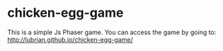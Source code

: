 # chicken-egg-game
This is a simple Js Phaser game.
You can access the game by going to: http://lubrian.github.io/chicken-egg-game/
